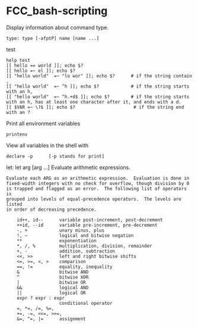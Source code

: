 # FCC_bash-scripting

Display information about command type.
```
type: type [-afptP] name [name ...]   
```


test
```
help test
[[ hello == world ]]; echo $?
[[ hello =~ el ]]; echo $?
[[ "hello world"  =~ "lo wor" ]]; echo $?      # if the string contain ,
[[ "hello world"  =~ ^h ]]; echo $?            # if the string starts with an h,
[[ "hello world"  =~ ^h.+d$ ]]; echo $?        # if the string starts with an h, has at least one character after it, and ends with a d.
[[ $VAR =~ \?$ ]]; echo $?                      # if the string end with an ?
```

Print all environment variables
```
printenv
```

View all variables in the shell with 
```
declare -p      [-p stands for print]
```


let: let arg [arg ...]
    Evaluate arithmetic expressions.
    
    Evaluate each ARG as an arithmetic expression.  Evaluation is done in
    fixed-width integers with no check for overflow, though division by 0
    is trapped and flagged as an error.  The following list of operators is
    grouped into levels of equal-precedence operators.  The levels are listed
    in order of decreasing precedence.
    
        id++, id--      variable post-increment, post-decrement
        ++id, --id      variable pre-increment, pre-decrement
        -, +            unary minus, plus
        !, ~            logical and bitwise negation
        **              exponentiation
        *, /, %         multiplication, division, remainder
        +, -            addition, subtraction
        <<, >>          left and right bitwise shifts
        <=, >=, <, >    comparison
        ==, !=          equality, inequality
        &               bitwise AND
        ^               bitwise XOR
        |               bitwise OR
        &&              logical AND
        ||              logical OR
        expr ? expr : expr
                        conditional operator
        =, *=, /=, %=,
        +=, -=, <<=, >>=,
        &=, ^=, |=      assignment
